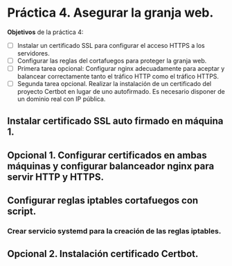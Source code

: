 # Práctica 4. Asegurar la granja web.

**Objetivos** de la práctica 4:

- [ ]  Instalar un certificado SSL para configurar el acceso HTTPS a los servidores.
- [ ] Configurar las reglas del cortafuegos para proteger la granja web.
- [ ] Primera tarea opcional: Configurar nginx adecuadamente para aceptar y balancear correctamente tanto el tráfico HTTP como el tráfico HTTPS.
- [ ] Segunda tarea opcional. Realizar la instalación de un certificado del proyecto Certbot en lugar de uno autofirmado. Es necesario disponer de un dominio real con IP pública.

## Instalar certificado SSL auto firmado en máquina 1.


## Opcional 1. Configurar certificados en ambas máquinas y configurar balanceador nginx para servir HTTP y  HTTPS.

## Configurar reglas iptables cortafuegos con script.

### Crear servicio systemd para la creación de las reglas iptables.

## Opcional 2. Instalación certificado Certbot.
